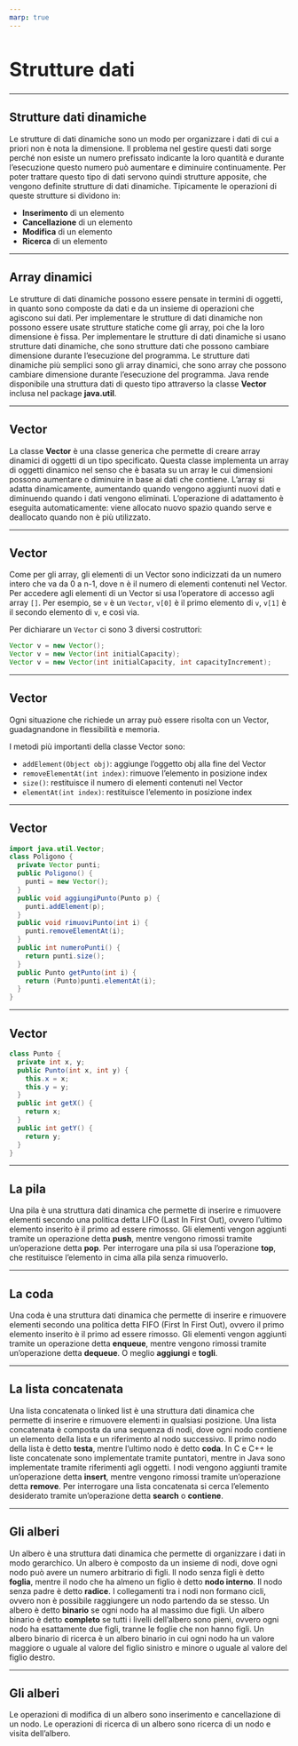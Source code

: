 ```yaml
---
marp: true
---
```


<style>
:root {
  font-family: 'SF Pro Text', serif !important;
}

code {
   font-family:  "Fantasque Sans Mono", monospace !important;
}

h1 {
  font-size: 2.5em !important;
  color: #1E1E1E !important;
}

section{
  justify-content: flex-start;
}

img[alt~="right"] {
  display: block;
  margin: 0 0;
  float: right;
}

img[alt~="center"] {
  display: block;
  margin: 0 auto;
}
</style>

# Strutture dati

---

## Strutture dati dinamiche

Le strutture di dati dinamiche sono un modo per organizzare i dati di cui a priori non è nota la dimensione.
Il problema nel gestire questi dati sorge perché non esiste un numero prefissato indicante la loro quantità e durante l’esecuzione questo numero può aumentare e diminuire continuamente. Per poter trattare questo tipo di dati servono quindi strutture apposite, che vengono definite strutture di dati dinamiche.
Tipicamente le operazioni di queste strutture si dividono in:

- **Inserimento** di un elemento
- **Cancellazione** di un elemento
- **Modifica** di un elemento
- **Ricerca** di un elemento

---

## Array dinamici

Le strutture di dati dinamiche possono essere pensate in termini di oggetti, in quanto sono composte da dati e da un insieme di operazioni che agiscono sui dati. Per implementare le strutture di dati dinamiche non possono essere usate strutture statiche come gli array, poi che la loro dimensione è fissa.
Per implementare le strutture di dati dinamiche si usano strutture dati dinamiche, che sono strutture dati che possono cambiare dimensione durante l’esecuzione del programma. Le strutture dati dinamiche più semplici sono gli array dinamici, che sono array che possono cambiare dimensione durante l’esecuzione del programma.
Java rende disponibile una struttura dati di questo tipo attraverso la classe **Vector** inclusa nel package **java.util**.

---

## Vector

La classe **Vector** è una classe generica che permette di creare array dinamici di oggetti di un tipo specificato.
Questa classe implementa un array di oggetti dinamico nel senso che è basata su un array le cui dimensioni possono aumentare o diminuire in base ai dati che contiene. L’array si adatta dinamicamente, aumentando quando vengono aggiunti nuovi dati e diminuendo quando i dati vengono eliminati. L’operazione di adattamento è eseguita automaticamente: viene allocato nuovo spazio quando serve e deallocato quando non è più utilizzato.

---

## Vector

Come per gli array, gli elementi di un Vector sono indicizzati da un numero intero che va da 0 a n-1, dove n è il numero di elementi contenuti nel Vector. Per accedere agli elementi di un Vector si usa l’operatore di accesso agli array `[]`. Per esempio, se `v` è un `Vector`, `v[0]` è il primo elemento di `v`, `v[1]` è il secondo elemento di `v`, e così via.

Per dichiarare un `Vector` ci sono 3 diversi costruttori:

```java
Vector v = new Vector();
Vector v = new Vector(int initialCapacity);
Vector v = new Vector(int initialCapacity, int capacityIncrement);
```

---

## Vector

Ogni situazione che richiede un array può essere risolta con un Vector, guadagnandone in flessibilità e memoria.

I metodi più importanti della classe Vector sono:

- `addElement(Object obj)`: aggiunge l’oggetto obj alla fine del Vector
- `removeElementAt(int index)`: rimuove l’elemento in posizione index
- `size()`: restituisce il numero di elementi contenuti nel Vector
- `elementAt(int index)`: restituisce l’elemento in posizione index

---

## Vector

```java
import java.util.Vector;
class Poligono {
  private Vector punti;
  public Poligono() {
    punti = new Vector();
  }
  public void aggiungiPunto(Punto p) {
    punti.addElement(p);
  }
  public void rimuoviPunto(int i) {
    punti.removeElementAt(i);
  }
  public int numeroPunti() {
    return punti.size();
  }
  public Punto getPunto(int i) {
    return (Punto)punti.elementAt(i);
  }
}
```

---

## Vector

```java
class Punto {
  private int x, y;
  public Punto(int x, int y) {
    this.x = x;
    this.y = y;
  }
  public int getX() {
    return x;
  }
  public int getY() {
    return y;
  }
}
```

---

## La pila

Una pila è una struttura dati dinamica che permette di inserire e rimuovere elementi secondo una politica detta LIFO (Last In First Out), ovvero l’ultimo elemento inserito è il primo ad essere rimosso.
Gli elementi vengon aggiunti tramite un operazione detta **push**, mentre vengono rimossi tramite un’operazione detta **pop**.
Per interrogare una pila si usa l’operazione **top**, che restituisce l’elemento in cima alla pila senza rimuoverlo.

---

## La coda

Una coda è una struttura dati dinamica che permette di inserire e rimuovere elementi secondo una politica detta FIFO (First In First Out), ovvero il primo elemento inserito è il primo ad essere rimosso. Gli elementi vengon aggiunti tramite un operazione detta **enqueue**, mentre vengono rimossi tramite un’operazione detta **dequeue**. O meglio **aggiungi** e **togli**.

---

## La lista concatenata

Una lista concatenata o linked list è una struttura dati dinamica che permette di inserire e rimuovere elementi in qualsiasi posizione. Una lista concatenata è composta da una sequenza di nodi, dove ogni nodo contiene un elemento della lista e un riferimento al nodo successivo. Il primo nodo della lista è detto **testa**, mentre l’ultimo nodo è detto **coda**.
In C e C++ le liste concatenate sono implementate tramite puntatori, mentre in Java sono implementate tramite riferimenti agli oggetti.
I nodi vengono aggiunti tramite un’operazione detta **insert**, mentre vengono rimossi tramite un’operazione detta **remove**. Per interrogare una lista concatenata si cerca l’elemento desiderato tramite un’operazione detta **search** o **contiene**.

---

## Gli alberi

Un albero è una struttura dati dinamica che permette di organizzare i dati in modo gerarchico. Un albero è composto da un insieme di nodi, dove ogni nodo può avere un numero arbitrario di figli. Il nodo senza figli è detto **foglia**, mentre il nodo che ha almeno un figlio è detto **nodo interno**. Il nodo senza padre è detto **radice**. 
I collegamenti tra i nodi non formano cicli, ovvero non è possibile raggiungere un nodo partendo da se stesso. 
Un albero è detto **binario** se ogni nodo ha al massimo due figli. Un albero binario è detto **completo** se tutti i livelli dell’albero sono pieni, ovvero ogni nodo ha esattamente due figli, tranne le foglie che non hanno figli.
Un albero binario di ricerca è un albero binario in cui ogni nodo ha un valore maggiore o uguale al valore del figlio sinistro e minore o uguale al valore del figlio destro.

---

## Gli alberi

Le operazioni di modifica di un albero sono inserimento e cancellazione di un nodo. Le operazioni di ricerca di un albero sono ricerca di un nodo e visita dell’albero.
